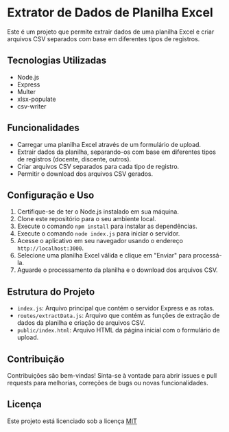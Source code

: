 # Extrator de Dados de Planilha Excel

Este é um projeto que permite extrair dados de uma planilha Excel e criar arquivos CSV separados com base em diferentes tipos de registros.

## Tecnologias Utilizadas

- Node.js
- Express
- Multer
- xlsx-populate
- csv-writer

## Funcionalidades

- Carregar uma planilha Excel através de um formulário de upload.
- Extrair dados da planilha, separando-os com base em diferentes tipos de registros (docente, discente, outros).
- Criar arquivos CSV separados para cada tipo de registro.
- Permitir o download dos arquivos CSV gerados.

## Configuração e Uso

1. Certifique-se de ter o Node.js instalado em sua máquina.
2. Clone este repositório para o seu ambiente local.
3. Execute o comando `npm install` para instalar as dependências.
4. Execute o comando `node index.js` para iniciar o servidor.
5. Acesse o aplicativo em seu navegador usando o endereço `http://localhost:3000`.
6. Selecione uma planilha Excel válida e clique em "Enviar" para processá-la.
7. Aguarde o processamento da planilha e o download dos arquivos CSV.

## Estrutura do Projeto

- `index.js`: Arquivo principal que contém o servidor Express e as rotas.
- `routes/extractData.js`: Arquivo que contém as funções de extração de dados da planilha e criação de arquivos CSV.
- `public/index.html`: Arquivo HTML da página inicial com o formulário de upload.

## Contribuição

Contribuições são bem-vindas! Sinta-se à vontade para abrir issues e pull requests para melhorias, correções de bugs ou novas funcionalidades.

## Licença

Este projeto está licenciado sob a licença [MIT](LICENSE)
